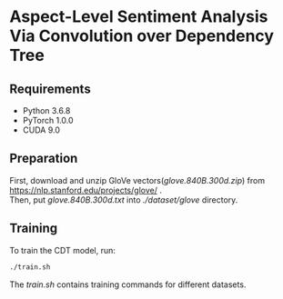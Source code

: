 # Aspect-Level Sentiment Analysis Via Convolution over Dependency Tree
Requirements
---
* Python 3.6.8
* PyTorch 1.0.0
* CUDA 9.0

Preparation
---
First, download and unzip GloVe vectors(*glove.840B.300d.zip*) from https://nlp.stanford.edu/projects/glove/ .<br>
Then, put *glove.840B.300d.txt* into *./dataset/glove* directory. <br>

Training
---
To train the CDT model, run: <br>
```Bash
./train.sh
```
The *train.sh* contains training commands for different datasets.
